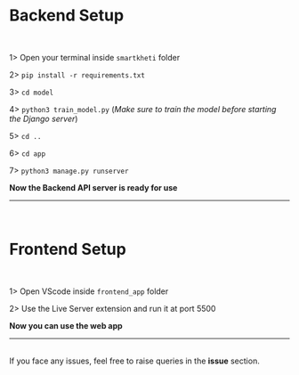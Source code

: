 <h1>Backend Setup</h1>
<br>

1> Open your terminal inside <code>smartkheti</code> folder

2> <code>pip install -r requirements.txt</code>

3> <code>cd model</code>

4> <code>python3 train_model.py</code>   (<i>Make sure to train the model before starting the Django server</i>)

5> <code>cd ..</code>

6> <code>cd app</code>

7> <code>python3 manage.py runserver</code>

<b>Now the Backend API server is ready for use</b>
<br>
<hr>
<br>

<h1>Frontend Setup</h1>
<br>

1> Open VScode inside <code>frontend_app</code> folder

2> Use the Live Server extension and run it at port 5500

<b>Now you can use the web app</b>
<br>
<hr>

<br> 
If you face any issues, feel free to raise queries in the <b>issue</b> section.
